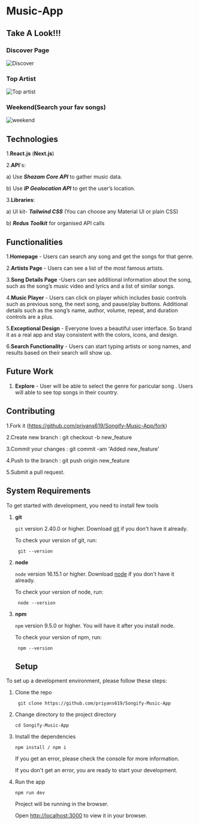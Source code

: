 # Music-App
## Take A Look!!!
### Discover Page
![Discover](https://github.com/priyans619/Songify-Music-App/assets/46921513/27bda122-9dd9-47ff-ac22-90cb7a849563)

### Top Artist
![Top artist](https://github.com/priyans619/Songify-Music-App/assets/46921513/287b1f4b-e1ac-419e-b6de-784e57556645)

### Weekend(Search your fav songs)
![weekend](https://github.com/priyans619/Songify-Music-App/assets/46921513/e00cb3df-36a3-4274-96ab-5d0bd4910ec3)





## Technologies
1.**React.js** (**Next.js**)

2.**API**'s:

   a) Use ***Shazam Core API*** to gather music data.
 
   b) Use ***IP Geolocation API*** to get the user’s location.
   
3.**Libraries**:
    
   a) UI kit- ***Tailwind CSS*** (You can choose any Material UI or plain CSS)

   b) ***Redus Toolkit*** for organised API calls

## Functionalities
1.**Homepage** - Users can search any song and get the songs for that genre.

2.**Artists Page** - Users can see a list of the most famous artists.

3.**Song Details Page** -Users can see additional information about the song, such as the song’s music video and lyrics and a list of similar songs.

4.**Music Player** - Users can click on player which includes basic controls such as previous song, the next song, and pause/play buttons. Additional details such as the song’s name, author, volume, repeat, and duration controls are a plus.

5.**Exceptional Design** - Everyone loves a beautiful user interface. So brand it as a real app and stay consistent with the colors, icons, and design.

6.**Search Functionality** - Users can start typing artists or song names, and results based on their search will show up.

## Future Work
1. **Explore** - User will be able to select the genre for paricular song . Users will able to see top songs in their country.

## Contributing
1.Fork it (https://github.com/priyans619/Songify-Music-App/fork)

2.Create new branch : git checkout -b new_feature

3.Commit your changes : git commit -am 'Added new_feature'

4.Push to the branch : git push origin new_feature

5.Submit a pull request.



## System Requirements

To get started with development, you need to install few tools

1. **git** 
   
   `git` version 2.40.0 or higher. Download [git](https://git-scm.com/downloads) if you don't have it already.

   To check your version of git, run:

   ```shell
    git --version
   ```

2. **node** 
   
   `node` version 16.15.1 or higher. Download [node](https://nodejs.org/en/download/) if you don't have it already.

   To check your version of node, run:

   ```shell
    node --version
   ```

3. **npm**
  
   `npm` version 9.5.0 or higher. You will have it after you install node.

   To check your version of npm, run:

   ```shell
    npm --version
   ```
   
   ## Setup

To set up a development environment, please follow these steps:

1. Clone the repo

   ```shell
    git clone https://github.com/priyans619/Songify-Music-App
   ```

2. Change directory to the project directory

    ```shell
    cd Songify-Music-App
    ```

3. Install the dependencies
   
     ```shell
     npm install / npm i
      ```

   If you get an error, please check the console for more information.

   If you don't get an error, you are ready to start your development.

4. Run the app
   
    ```shell
    npm run dev
    ```

    Project will be running in the browser.

    Open [http://localhost:3000](http://localhost:3000) to view it in your browser.
